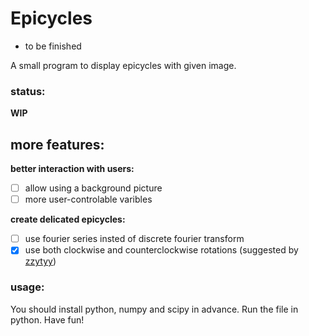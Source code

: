 Epicycles
============

* to be finished

A small program to display epicycles with given image.

### status:

**WIP**

more features:
------------

**better interaction with users:**

* [ ] allow using a background picture
* [ ] more user-controlable varibles

**create delicated epicycles:**

* [ ] use fourier series insted of discrete fourier transform
* [x] use both clockwise and counterclockwise rotations (suggested by [zzytyy](https://github.com/zzyztyy))

### usage:
You should install python, numpy and scipy in advance.
Run the file in python. Have fun!

